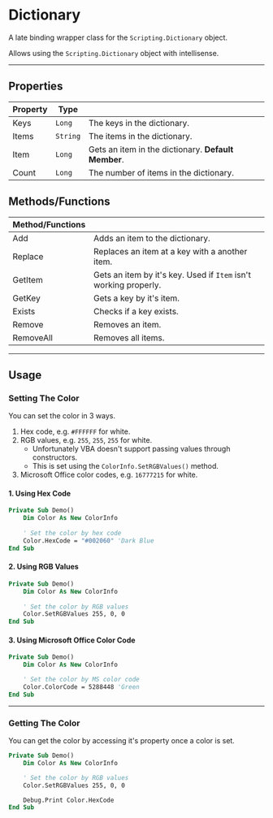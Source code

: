 # Dictionary

A late binding wrapper class for the `Scripting.Dictionary` object.

Allows using the `Scripting.Dictionary` object with intellisense.

---

## Properties

| Property | Type     |                                                     |
|----------|----------|-----------------------------------------------------|
| Keys     | `Long`   | The keys in the dictionary.                         |
| Items    | `String` | The items in the dictionary.                        |
| Item     | `Long`   | Gets an item in the dictionary. **Default Member**. |
| Count    | `Long`   | The number of items in the dictionary.              |


## Methods/Functions

| Method/Functions |                                                                  |
|------------------|------------------------------------------------------------------|
| Add              | Adds an item to the dictionary.                                  |
| Replace          | Replaces an item at a key with a another item.                   |
| GetItem          | Gets an item by it's key. Used if `Item` isn't working properly. |
| GetKey           | Gets a key by it's item.                                         |
| Exists           | Checks if a key exists.                                          |
| Remove           | Removes an item.                                                 |
| RemoveAll        | Removes all items.                                               |


---

## Usage

### Setting The Color

You can set the color in 3 ways.
1. Hex code, e.g. `#FFFFFF` for white.
0. RGB values, e.g. `255`, `255`, `255` for white.
    - Unfortunately VBA doesn't support passing values through constructors.
    - This is set using the `ColorInfo.SetRGBValues()` method.
0. Microsoft Office color codes, e.g. `16777215` for white.

#### 1. Using Hex Code
```vb
Private Sub Demo()
    Dim Color As New ColorInfo
    
    ' Set the color by hex code
    Color.HexCode = "#002060" 'Dark Blue
End Sub
```

#### 2. Using RGB Values
```vb
Private Sub Demo()
    Dim Color As New ColorInfo
 
    ' Set the color by RGB values
    Color.SetRGBValues 255, 0, 0
End Sub
```

#### 3. Using Microsoft Office Color Code
```vb
Private Sub Demo()
    Dim Color As New ColorInfo

    ' Set the color by MS color code
    Color.ColorCode = 5288448 'Green
End Sub
```

---

### Getting The Color

You can get the color by accessing it's property once a color is set.

```vb
Private Sub Demo()
    Dim Color As New ColorInfo

    ' Set the color by RGB values
    Color.SetRGBValues 255, 0, 0

    Debug.Print Color.HexCode
End Sub
```

